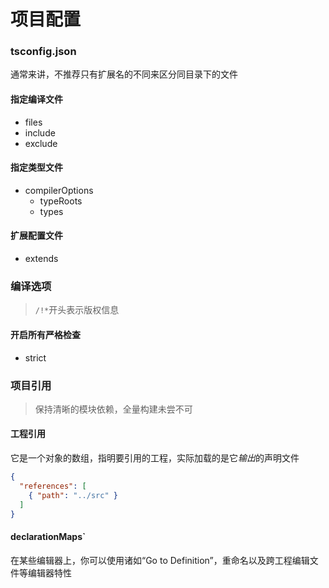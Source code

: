 # 项目配置

### tsconfig.json

通常来讲，不推荐只有扩展名的不同来区分同目录下的文件

#### 指定编译文件

- files
- include
- exclude

#### 指定类型文件

- compilerOptions
  - typeRoots
  - types

#### 扩展配置文件

- extends



### 编译选项

> `/!*`开头表示版权信息

#### 开启所有严格检查

- strict



### 项目引用

> 保持清晰的模块依赖，全量构建未尝不可

#### 工程引用

它是一个对象的数组，指明要引用的工程，实际加载的是它*输出*的声明文件

```json
{
  "references": [
    { "path": "../src" }
  ]
}
```

#### declarationMaps`

在某些编辑器上，你可以使用诸如“Go to Definition”，重命名以及跨工程编辑文件等编辑器特性